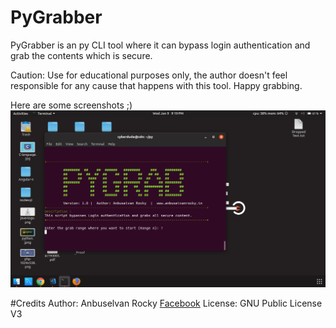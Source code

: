 # PyGrabber
PyGrabber is an py CLI tool where it can bypass login authentication and grab the contents which is secure.

Caution: Use for educational purposes only, the author doesn't feel responsible for any cause that happens with this tool. Happy grabbing.

Here are some screenshots ;)
![Alt text](/screenshots/screenshot.png?raw=true "PyGrabber")

#Credits
Author:  Anbuselvan Rocky <a href="https://fb.com/anburocky3"> Facebook</a>
License: GNU Public License V3